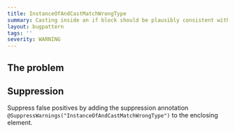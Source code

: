 ```yaml
---
title: InstanceOfAndCastMatchWrongType
summary: Casting inside an if block should be plausibly consistent with the instanceof type
layout: bugpattern
tags: ''
severity: WARNING
---
```


<!--
*** AUTO-GENERATED, DO NOT MODIFY ***
To make changes, edit the @BugPattern annotation or the explanation in docs/bugpattern.
-->


## The problem


## Suppression
Suppress false positives by adding the suppression annotation `@SuppressWarnings("InstanceOfAndCastMatchWrongType")` to the enclosing element.
